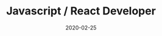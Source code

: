 ---
path: "/careers/react-developer-02-25"
title: "Javascript / React Developer"
apply: "https://overlay.workable.com/jobs/1183022"
date: "2020-02-25"
status: "active"
---